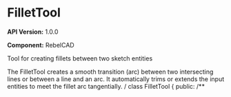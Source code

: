 # FilletTool

**API Version:** 1.0.0

**Component:** RebelCAD

Tool for creating fillets between two sketch entities

The FilletTool creates a smooth transition (arc) between two intersecting
lines or between a line and an arc. It automatically trims or extends the
input entities to meet the fillet arc tangentially.
/
class FilletTool {
public:
    /**

